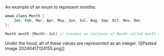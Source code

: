 An example of an enum to represent months:

```C++
enum class Month {
	Jan, Feb, Mar, Apr, May, Jun, Jul, Aug, Sep, Oct, Nov, Dec		
};

Month month {Month::Jul} // Creates an instance of Month called month which starts on jul
```

Under the hood, all of these values are represented as an integer.
![[Pasted image 20240417124155.png]]


